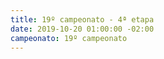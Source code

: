 ```yaml
---
title: 19º campeonato - 4ª etapa
date: 2019-10-20 01:00:00 -02:00
campeonato: 19º campeonato
---
```


